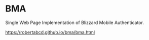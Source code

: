 BMA
===

Single Web Page Implementation of Blizzard Mobile Authenticator.

https://robertabcd.github.io/bma/bma.html

